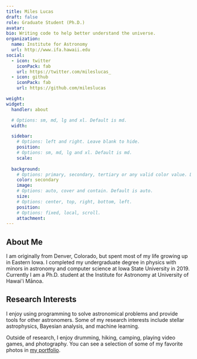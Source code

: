 ```yaml
---
title: Miles Lucas
draft: false
role: Graduate Student (Ph.D.)
avatar:
bio: Writing code to help better understand the universe.
organization:
  name: Institute for Astronomy
  url: http://www.ifa.hawaii.edu
social:
  - icon: twitter
    iconPack: fab
    url: https://twitter.com/mileslucas_
  - icon: github
    iconPack: fab
    url: https://github.com/mileslucas

weight:
widget:
  handler: about

  # Options: sm, md, lg and xl. Default is md.
  width:

  sidebar:
    # Options: left and right. Leave blank to hide.
    position:
    # Options: sm, md, lg and xl. Default is md.
    scale:
  
  background:
    # Options: primary, secondary, tertiary or any valid color value. Default is primary.
    color: secondary
    image:
    # Options: auto, cover and contain. Default is auto.
    size:
    # Options: center, top, right, bottom, left.
    position:
    # Options: fixed, local, scroll.
    attachment: 
---
```


## About Me

I am originally from Denver, Colorado, but spent most of my life growing up in Eastern Iowa. I completed my undergraduate degree in physics with minors in astronomy and computer science at Iowa State University in 2019. Currently I am a Ph.D. student at the Institute for Astronomy at University of Hawai'i Mānoa.

## Research Interests

I enjoy using programming to solve astronomical problems and provide tools for other astronomers. Some of my research interests include stellar astrophysics, Bayesian analysis, and machine learning.

Outside of research, I enjoy drumming, hiking, camping, playing video games, and photography. You can see a selection of some of my favorite photos in [my portfolio](https://portfolio.mileslucas.com/).
